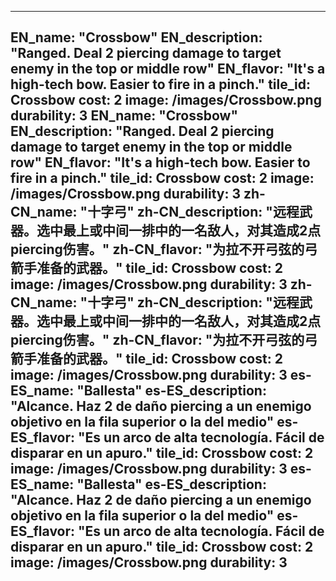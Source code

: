 ---

EN_name: "Crossbow"
EN_description: "Ranged.  Deal 2 piercing damage to target enemy in the top or middle row"
EN_flavor: "It's a high-tech bow. Easier to fire in a pinch."
tile_id: Crossbow
cost: 2
image: /images/Crossbow.png
durability: 3
EN_name: "Crossbow"
EN_description: "Ranged.  Deal 2 piercing damage to target enemy in the top or middle row"
EN_flavor: "It's a high-tech bow. Easier to fire in a pinch."
tile_id: Crossbow
cost: 2
image: /images/Crossbow.png
durability: 3
zh-CN_name: "十字弓"
zh-CN_description: "远程武器。选中最上或中间一排中的一名敌人，对其造成2点piercing伤害。"
zh-CN_flavor: "为拉不开弓弦的弓箭手准备的武器。"
tile_id: Crossbow
cost: 2
image: /images/Crossbow.png
durability: 3
zh-CN_name: "十字弓"
zh-CN_description: "远程武器。选中最上或中间一排中的一名敌人，对其造成2点piercing伤害。"
zh-CN_flavor: "为拉不开弓弦的弓箭手准备的武器。"
tile_id: Crossbow
cost: 2
image: /images/Crossbow.png
durability: 3
es-ES_name: "Ballesta"
es-ES_description: "Alcance. Haz 2 de daño piercing a un enemigo objetivo en la fila superior o la del medio"
es-ES_flavor: "Es un arco de alta tecnología. Fácil de disparar en un apuro."
tile_id: Crossbow
cost: 2
image: /images/Crossbow.png
durability: 3
es-ES_name: "Ballesta"
es-ES_description: "Alcance. Haz 2 de daño piercing a un enemigo objetivo en la fila superior o la del medio"
es-ES_flavor: "Es un arco de alta tecnología. Fácil de disparar en un apuro."
tile_id: Crossbow
cost: 2
image: /images/Crossbow.png
durability: 3
---